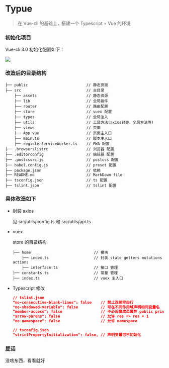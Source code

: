 # Typue

> 在 Vue-cli 的基础上，搭建一个 Typescript + Vue 的环境

### 初始化项目

Vue-cli 3.0 初始化配置如下：

![](https://i.loli.net/2018/08/26/5b82514ccd33d.jpg)

### 改造后的目录结构

```
├── public                          // 静态页面
├── src                             // 主目录
    ├── assets                      // 静态资源
    ├── lib                         // 全局插件
    ├── router                      // 路由配置
    ├── store                       // vuex 配置
    ├── types                       // 全局注入
    ├── utils                       // 工具方法(axios封装，全局方法等)
    ├── views                       // 页面
    ├── App.vue                     // 页面主入口
    ├── main.ts                     // 脚本主入口
    ├── registerServiceWorker.ts    // PWA 配置
├── .browserslistrc                 // 浏览器 配置
├── .editorconfig                   // 编辑器 配置
├── .postcssrc.js                   // postcss 配置
├── babel.config.js                 // preset 配置
├── package.json                    // 依赖
├── README.md                       // MarkDown file
├── tsconfig.json                   // ts 配置
├── tslint.json                     // tslint 配置
```

### 具体改造如下

* 封装 axios

  见 src/utils/config.ts 和 src/utils/api.ts

* vuex

  store 的目录结构

  ```
  ├── home                            // 模块
      ├── index.ts                    // 封装 state getters mutations actions
      ├── interface.ts                // 接口 管理
  ├── constants.ts                    // 常量 管理
  ├── index.ts                        // vuex 主入口
  ```

* Typescript 修改

  ```json
  // tslint.json
  "no-consecutive-blank-lines": false    // 禁止连续空白行
  "no-shadowed-variable": false          // 可在不同作用域声明相同变量名
  "member-access": false                 // 不必设置成员属性 public private
  "arrow-parens": false                  // 允许 res => res + 1
  "no-namespace": false                  // 允许 namespace
  
  // tsconfig.json
  "strictPropertyInitialization": false, // 声明变量可不初始化
  ```

### 屁话

没啥东西，看看就好

